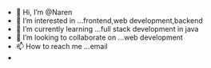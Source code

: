 - 👋 Hi, I’m @Naren
- 👀 I’m interested in ...frontend,web development,backend
- 🌱 I’m currently learning ...full stack development in java
- 💞️ I’m looking to collaborate on ...web development
- 📫 How to reach me ...email
- 

<!---
Naren is a ✨ special ✨ repository because its `README.md` (this file) appears on your GitHub profile.
You can click the Preview link to take a look at your changes.
--->
